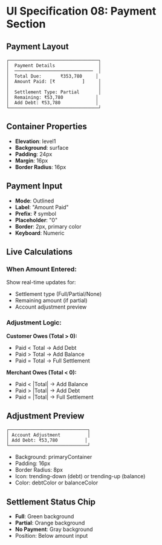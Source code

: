 # UI Specification 08: Payment Section

## Payment Layout
```
┌─────────────────────────────────┐
│  Payment Details                │
│  ─────────────────────────────  │
│  Total Due:       ₹353,780     │
│  Amount Paid: [₹          ]     │
│                                 │
│  Settlement Type: Partial       │
│  Remaining: ₹53,780            │
│  Add Debt: ₹53,780             │
└─────────────────────────────────┘
```

## Container Properties
- **Elevation**: level1
- **Background**: surface
- **Padding**: 24px
- **Margin**: 16px
- **Border Radius**: 16px

## Payment Input
- **Mode**: Outlined
- **Label**: "Amount Paid"
- **Prefix**: ₹ symbol
- **Placeholder**: "0"
- **Border**: 2px, primary color
- **Keyboard**: Numeric

## Live Calculations

### When Amount Entered:
Show real-time updates for:
- Settlement type (Full/Partial/None)
- Remaining amount (if partial)
- Account adjustment preview

### Adjustment Logic:
**Customer Owes (Total > 0):**
- Paid < Total → Add Debt
- Paid > Total → Add Balance
- Paid = Total → Full Settlement

**Merchant Owes (Total < 0):**
- Paid < |Total| → Add Balance
- Paid > |Total| → Add Debt
- Paid = |Total| → Full Settlement

## Adjustment Preview
```
┌─────────────────────────────┐
│ Account Adjustment          │
│ Add Debt: ₹53,780          │
└─────────────────────────────┘
```

- Background: primaryContainer
- Padding: 16px
- Border Radius: 8px
- Icon: trending-down (debt) or trending-up (balance)
- Color: debtColor or balanceColor

## Settlement Status Chip
- **Full**: Green background
- **Partial**: Orange background
- **No Payment**: Gray background
- Position: Below amount input